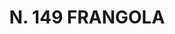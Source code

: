 ---
title: "N. 149 FRANGOLA"
plant-name: "N. 149"
plant-number: "149"
plant-img1: "/assets/img/plant149_verso.jpg"
plant-img2: "/assets/img/plant149.jpg"
plant-xml: "/assets/xml/plant149.xml"
plant-title: "N. 149 FRANGOLA"
plant-taxon-link: ""
plant-taxon-content: ""
layout: single-xml
---